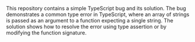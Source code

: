 This repository contains a simple TypeScript bug and its solution. The bug demonstrates a common type error in TypeScript, where an array of strings is passed as an argument to a function expecting a single string. The solution shows how to resolve the error using type assertion or by modifying the function signature.
